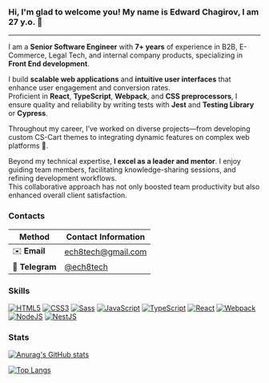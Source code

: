 ### Hi, I'm glad to welcome you! My name is Edward Chagirov, I am 27 y.o. 👋
___

I am a **Senior Software Engineer** with **7+ years** of experience in B2B, E-Commerce, Legal Tech, and internal company products, specializing in **Front End development**. 

I build **scalable web applications** and **intuitive user interfaces** that enhance user engagement and conversion rates. </br>
Proficient in **React**, **TypeScript**, **Webpack**, and **CSS preprocessors**, I ensure quality and reliability by writing tests with **Jest** and **Testing Library** or **Cypress**.

Throughout my career, I’ve worked on diverse projects—from developing custom CS-Cart themes to integrating dynamic features on complex web platforms 🔗.

Beyond my technical expertise, **I excel as a leader and mentor**. I enjoy guiding team members, facilitating knowledge-sharing sessions, and refining development workflows.</br>This collaborative approach has not only boosted team productivity but also enhanced overall client satisfaction.

### Contacts
| Method           | Contact Information                             |
|-----------------|-------------------------------------------------|
| ✉️ **Email**    | [ech8tech@gmail.com](mailto:ech8tech@gmail.com) |
| 💬 **Telegram** | [@ech8tech](https://t.me/ech8tech)              |

### Skills

[![HTML5](https://img.shields.io/badge/HTML5-E34F26?style=for-the-badge&logo=html5&logoColor=white)](https://developer.mozilla.org/en-US/docs/Web/HTML)
[![CSS3](https://img.shields.io/badge/CSS3-1572B6?style=for-the-badge&logo=css3&logoColor=white)](https://developer.mozilla.org/en-US/docs/Web/CSS)
[![Sass](https://img.shields.io/badge/Sass-CC6699?style=for-the-badge&logo=sass&logoColor=white)](https://sass-lang.com)
[![JavaScript](https://img.shields.io/badge/JavaScript-F7DF1E?style=for-the-badge&logo=javascript&logoColor=black)](https://developer.mozilla.org/en-US/docs/Web/JavaScript)
[![TypeScript](https://img.shields.io/badge/TypeScript-3178C6?style=for-the-badge&logo=typescript&logoColor=white)](https://www.typescriptlang.org)
[![React](https://img.shields.io/badge/React-61DAFB?style=for-the-badge&logo=react&logoColor=black)](https://reactjs.org)
[![Webpack](https://img.shields.io/badge/Webpack-8DD6F9?style=for-the-badge&logo=webpack&logoColor=black)](https://webpack.js.org)
[![NodeJS](https://img.shields.io/badge/Node.js-339933?style=for-the-badge&logo=node.js&logoColor=white)](https://nodejs.org)
[![NestJS](https://img.shields.io/badge/NestJS-E0234E?style=for-the-badge&logo=nestjs&logoColor=white)](https://nestjs.com)

### Stats

[![Anurag's GitHub stats](https://github-readme-stats.vercel.app/api?username=ech8tech&hide=issues&show_icons=true&theme=city_lights&hide_border=true)](https://github.com/anuraghazra/github-readme-stats)

[![Top Langs](https://github-readme-stats.vercel.app/api/top-langs/?username=ech8tech&theme=city_lights&hide_border=true)](https://github.com/anuraghazra/github-readme-stats)
